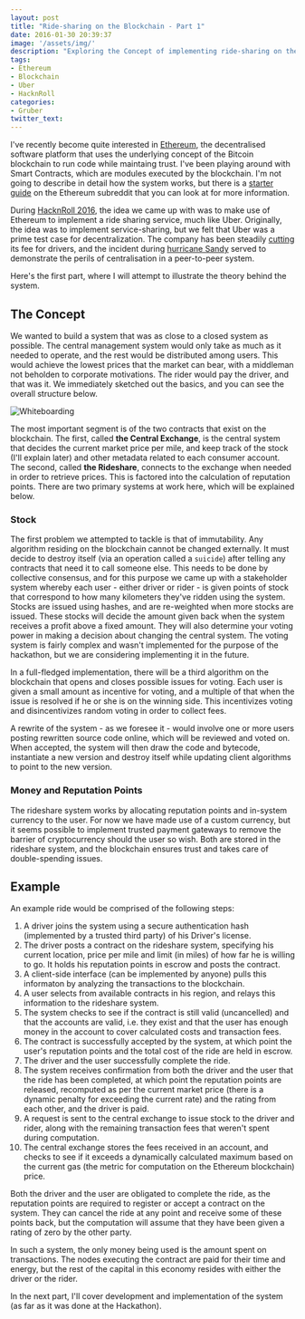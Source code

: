 ```yaml
---
layout: post
title: "Ride-sharing on the Blockchain - Part 1"
date: 2016-01-30 20:39:37
image: '/assets/img/'
description: "Exploring the Concept of implementing ride-sharing on the Ethereum Blockchain" 
tags: 
- Ethereum
- Blockchain
- Uber
- HacknRoll
categories:
- Gruber
twitter_text:
---
```


I've recently become quite interested in [Ethereum][ethlink], the decentralised software platform that uses the underlying concept of the Bitcoin blockchain to run code while maintaing trust. I've been playing around with Smart Contracts, which are modules executed by the blockchain. I'm not going to describe in detail how the system works, but there is a [starter guide][ethredditstarter] on the Ethereum subreddit that you can look at for more information.

During [HacknRoll 2016][hacknroll], the idea we came up with was to make use of Ethereum to implement a ride sharing service, much like Uber. Originally, the idea was to implement service-sharing, but we felt that Uber was a prime test case for decentralization. The company has been steadily [cutting][ubernews] its fee for drivers, and the incident during [hurricane Sandy][ubernews2] served to demonstrate the perils of centralisation in a peer-to-peer system.

Here's the first part, where I will attempt to illustrate the theory behind the system.

## The Concept

We wanted to build a system that was as close to a closed system as possible. The central management system would only take as much as it needed to operate, and the rest would be distributed among users. This would achieve the lowest prices that the market can bear, with a middleman not beholden to corporate motivations. The rider would pay the driver, and that was it. We immediately sketched out the basics, and you can see the overall structure below.

![Whiteboarding]({{site.url}}/assets/img/Ethereum/whiteboard.jpg)

The most important segment is of the two contracts that exist on the blockchain. The first, called **the Central Exchange**, is the central system that decides the current market price per mile, and keep track of the stock (I'll explain later) and other metadata related to each consumer account. The second, called **the Rideshare**, connects to the exchange when needed in order to retrieve prices. This is factored into the calculation of reputation points. There are two primary systems at work here, which will be explained below.

### Stock

The first problem we attempted to tackle is that of immutability. Any algorithm residing on the blockchain cannot be changed externally. It must decide to destroy itself (via an operation called a `suicide`) after telling any contracts that need it to call someone else. This needs to be done by collective consensus, and for this purpose we came up with a stakeholder system whereby each user - either driver or rider - is given points of stock that correspond to how many kilometers they've ridden using the system. Stocks are issued using hashes, and are re-weighted when more stocks are issued. These stocks will decide the amount given back when the system receives a profit above a fixed amount. They will also determine your voting power in making a decision about changing the central system. The voting system is fairly complex and wasn't implemented for the purpose of the hackathon, but we are considering implementing it in the future.

In a full-fledged implementation, there will be a third algorithm on the blockchain that opens and closes possible issues for voting. Each user is given a small amount as incentive for voting, and a multiple of that when the issue is resolved if he or she is on the winning side. This incentivizes voting and disincentivizes random voting in order to collect fees.

A rewrite of the system - as we foresee it - would involve one or more users posting rewritten source code online, which will be reviewed and voted on. When accepted, the system will then draw the code and bytecode, instantiate a new version and destroy itself while updating client algorithms to point to the new version.

### Money and Reputation Points

The rideshare system works by allocating reputation points and in-system currency to the user. For now we have made use of a custom currency, but it seems possible to implement trusted payment gateways to remove the barrier of cryptocurrency should the user so wish. Both are stored in the rideshare system, and the blockchain ensures trust and takes care of double-spending issues.

## Example

An example ride would be comprised of the following steps:

1. A driver joins the system using a secure authentication hash (implemented by a trusted third party) of his Driver's license.
2. The driver posts a contract on the rideshare system, specifying his current location, price per mile and limit (in miles) of how far he is willing to go. It holds his reputation points in escrow and posts the contract.
2. A client-side interface (can be implemented by anyone) pulls this informaton by analyzing the transactions to the blockchain.
3. A user selects from available contracts in his region, and relays this information to the rideshare system.
4. The system checks to see if the contract is still valid (uncancelled) and that the accounts are valid, i.e. they exist and that the user has enough money in the account to cover calculated costs and transaction fees.
5. The contract is successfully accepted by the system, at which point the user's reputation points and the total cost of the ride are held in escrow.
6. The driver and the user successfully complete the ride.
7. The system receives confirmation from both the driver and the user that the ride has been completed, at which point the reputation points are released, recomputed as per the current market price (there is a dynamic penalty for exceeding the current rate) and the rating from each other, and the driver is paid.
8. A request is sent to the central exchange to issue stock to the driver and rider, along with the remaining transaction fees that weren't spent during computation.
9. The central exchange stores the fees received in an account, and checks to see if it exceeds a dynamically calculated maximum based on the current gas (the metric for computation on the Ethereum blockchain) price.

Both the driver and the user are obligated to complete the ride, as the reputation points are required to register or accept a contract on the system. They can cancel the ride at any point and receive some of these points back, but the computation will assume that they have been given a rating of zero by the other party. 

In such a system, the only money being used is the amount spent on transactions. The nodes executing the contract are paid for their time and energy, but the rest of the capital in this economy resides with either the driver or the rider. 

In the next part, I'll cover development and implementation of the system (as far as it was done at the Hackathon).


[ethlink]:https://www.ethereum.org/
[ethredditstarter]:https://www.reddit.com/r/ethereum/comments/3vxvlx/starter_guide_almost_all_the_links_youll_need_to/
[hacknroll]:http://hacknroll.nushackers.org/
[ubernews]:http://therideshareguy.com/should-you-still-drive-for-uber-after-the-latest-rate-cuts/
[ubernews2]:http://fortune.com/2012/11/02/uber-nyc-and-the-sandy-surge/
